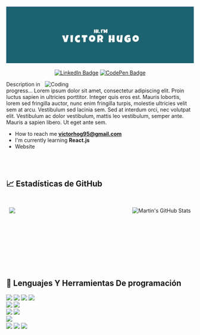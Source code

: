 <!--
**VictorHOG95/VictorHOG95** is a ✨ _special_ ✨ repository because its `README.md` (this file) appears on your GitHub profile.

Here are some ideas to get you started:

- 🔭 I’m currently working on ...
- 🌱 I’m currently learning ...
- 👯 I’m looking to collaborate on ...
- 🤔 I’m looking for help with ...
- 💬 Ask me about ...
- 📫 How to reach me: ...
- 😄 Pronouns: ...
- ⚡ Fun fact: ...
-->

[![MasterHead](./assets/Banner.jpg)](https://victorhog95.github.io/Portafolio/)
<!--
<h1 align="center">Hi 👋, I´m Victor Hugo Ortega gomez</h1>
-->
<div align="center">
  
  [![LinkedIn Badge](https://img.shields.io/badge/LinkedIn-Profile-informational?style=flat&logo=linkedin&logoColor=white&color=0D76A8)](https://www.linkedin.com/in/victor-hog/) 
  [![CodePen Badge](https://img.shields.io/badge/CodePen-Profile-informational?style=flat&logo=codepen&logoColor=white&color=black)](https://codepen.io/victorhog)

</div>

<div id="" >
  <img align="right" alt="Coding" width="400" src="https://cdn.dribbble.com/users/1162077/screenshots/3848914/programmer.gif">

  <p align="left" margin="30px"> Description in progress...
    Lorem ipsum dolor sit amet, consectetur adipiscing elit. Proin luctus sapien in ultricies porttitor. Integer quis eros est. Mauris lobortis, lorem sed fringilla auctor, nunc enim fringilla turpis, molestie ultricies velit sem at arcu. Vestibulum sed lacinia sem. Sed at interdum orci, nec volutpat elit. Vestibulum ac dolor vestibulum, mattis leo vestibulum, semper ante. Mauris a sapien libero. Ut eget ante sem.
  </p>

  - How to reach me **victorhog95@gmail.com**
  - I'm currently learning **React.js**
  - Website []()
</div>

<br>
<br>

<!-- Estadísticas de GitHub --> 

## &#x1f4c8; Estadísticas de GitHub

<br>

<a href="https://github.com/braydoncoyer">
  <img align="left" style="margin:0.5rem" src="https://github-readme-stats.vercel.app/api/top-langs/?username=victorhog95&locale=es&title_color=ffffff&text_color=c9cacc&icon_color=4AB197&bg_color=1A2B34" />
</a>

<a href="https://github.com/braydoncoyer">
  <img align="right" style="margin:0.5rem" src="https://github-readme-stats.vercel.app/api?username=victorhog95&show_icons=true&line_height=27&count_private=true&title_color=ffffff&text_color=c9cacc&icon_color=4AB097&bg_color=1A2B34" alt="Martin's GitHub Stats" />
</a>

<br>
<br>
<br>
<br>
<br>
<br>
<br>
<br>
<br>
<br>

## 💼 Lenguajes Y Herramientas De programación

<div>
 
  ![](https://img.shields.io/badge/Code-JavaScript-informational?style=flat&logo=JavaScript&logoColor=white&color=4AB197)
  ![](https://img.shields.io/badge/Code-Python-informational?style=flat&logo=Python&logoColor=white&color=4AB197)
  ![](https://img.shields.io/badge/Code-C++-informational?style=flat&logo=c%2B%2B&logoColor=white&color=4AB197)
  ![](https://img.shields.io/badge/Code-Java-informational?style=flat&logo=Java&logoColor=white&color=4AB197)
  <br>
  ![](https://img.shields.io/badge/Code-Flask-informational?style=flat&logo=Flask&logoColor=white&color=4AB197)
  ![](https://img.shields.io/badge/Code-Django-informational?style=flat&logo=Django&logoColor=white&color=4AB197)
  <br>
  ![](https://img.shields.io/badge/Style-CSS-informational?style=flat&logo=css3&logoColor=white&color=4AB197)
  ![](https://img.shields.io/badge/Style-Bootstrap-informational?style=flat&logo=Bootstrap&logoColor=white&color=4AB197)
  <br>
  ![](https://img.shields.io/badge/Mobile-Kotlin-informational?style=flat&logo=Kotlin&logoColor=white&color=4AB197)
  <br>
  ![](https://img.shields.io/badge/Tools-Figma-informational?style=flat&logo=Figma&logoColor=white&color=4AB197)
  ![](https://img.shields.io/badge/Tools-GitHub-informational?style=flat&logo=GitHub&logoColor=white&color=4AB197)
  ![](https://img.shields.io/badge/Tools-Jira-informational?style=flat&logo=Jira-Software&logoColor=white&color=4AB197)
  <!--
  ![](https://img.shields.io/badge/Tools-Docker-informational?style=flat&logo=docker&logoColor=white&color=4AB197)
  ![](https://img.shields.io/badge/Tools-Jenkins-informational?style=flat&logo=jenkins&logoColor=white&color=4AB197)
  <br>
  ![](https://img.shields.io/badge/Test-Jest-informational?style=flat&logo=jest&logoColor=white&color=4AB197)
  ![](https://img.shields.io/badge/Test-Cypress-informational?style=flat&logo=Cypress&logoColor=white&color=4AB197)
  --> 
    
</div>
  
